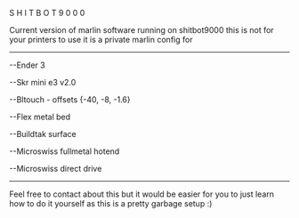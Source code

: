 S H I T B O T 9 0 0 0

Current version of marlin software running on shitbot9000
this is not for your printers to use
it is a private marlin config for

----------------

--Ender 3

--Skr mini e3 v2.0

--Bltouch - offsets {-40, -8, -1.6}
  
--Flex metal bed

--Buildtak surface

--Microswiss fullmetal hotend

--Microswiss direct drive

-----------------

Feel free to contact about this but it would be easier for you to just learn how to do it yourself as this is a pretty garbage setup :)

